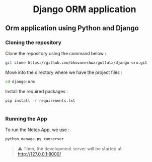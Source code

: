 <div align="center">

# Django ORM application
</div>

## Orm application using Python and Django

### Cloning the repository

Clone the repository using the command below :
```bash
git clone https://github.com/bhuvaneshwarguttula/django-orm.git

```

Move into the directory where we have the project files : 
```bash
cd django-orm

```

Install the required packages :
```bash
pip install -r requirements.txt

```

#

### Running the App

To run the Notes App, we use :
```bash
python manage.py runserver
```

> ⚠ Then, the development server will be started at http://127.0.0.1:8000/

#

